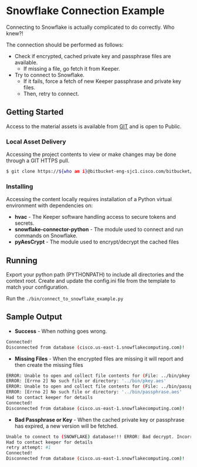 # Snowflake Connection Example

Connecting to Snowflake is actually complicated to do correctly. Who knew?!

The connection should be performed as follows:
* Check if encrypted, cached private key and passphrase files are available.
    * If missing a file, go fetch it from Keeper.
* Try to connect to Snowflake.
    * If it fails, force a fetch of new Keeper passphrase and private key files.
    * Then, retry to connect.

## Getting Started

Access to the material assets is available from [GIT](https://bitbucket-eng-sjc1.cisco.com/bitbucket/projects/CGW/repos/snowflake-connection-example/browse) and is open to Public.

### Local Asset Delivery

Accessing the project contents to view or make changes may be done through a GIT HTTPS pull.

```sh
$ git clone https://${who am i}@bitbucket-eng-sjc1.cisco.com/bitbucket/scm/cgw/snowflake-connection-example.git
```

### Installing

Accessing the content locally requires installation of a Python virtual environment with dependencies on:
* **hvac** - The Keeper software handling access to secure tokens and secrets.
* **snowflake-connector-python** - The module used to connect and run commands on Snowflake.
* **pyAesCrypt** - The module used to encrypt/decrypt the cached files

## Running

Export your python path (PYTHONPATH) to include all directories and the context root. Create and update the config.ini file from the template to match your configuration. 

Run the ```./bin/connect_to_snowflake_example.py```

## Sample Output

* **Success** - When nothing goes wrong.
```bash
Connected!
Disconnected from database (cisco.us-east-1.snowflakecomputing.com)!
```

* **Missing Files** - When the encrypted files are missing it will report and then create the missing files
```bash
ERROR: Unable to open and collect file contents for (File: ../bin/pkey.aes)
ERROR: [Errno 2] No such file or directory: '../bin/pkey.aes'
ERROR: Unable to open and collect file contents for (File: ../bin/passphrase.aes)
ERROR: [Errno 2] No such file or directory: '../bin/passphrase.aes'
Had to contact keeper for details
Connected!
Disconnected from database (cisco.us-east-1.snowflakecomputing.com)!
``` 
 
* **Bad Passphrase or Key** - When the cached private key or passphrase has expired, a new version will be fetched.
```bash
Unable to connect to (SNOWFLAKE) database!!! ERROR: Bad decrypt. Incorrect password?
Had to contact keeper for details
retry attempt: #1
Connected!
Disconnected from database (cisco.us-east-1.snowflakecomputing.com)!
```